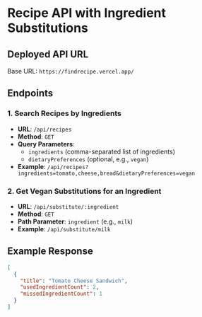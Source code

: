 # Recipe API with Ingredient Substitutions

## Deployed API URL
Base URL: `https://findrecipe.vercel.app/`

## Endpoints
### 1. Search Recipes by Ingredients
- **URL**: `/api/recipes`
- **Method**: `GET`
- **Query Parameters**:
  - `ingredients` (comma-separated list of ingredients)
  - `dietaryPreferences` (optional, e.g., `vegan`)
- **Example**: `/api/recipes?ingredients=tomato,cheese,bread&dietaryPreferences=vegan`
  
### 2. Get Vegan Substitutions for an Ingredient
- **URL**: `/api/substitute/:ingredient`
- **Method**: `GET`
- **Path Parameter**: `ingredient` (e.g., `milk`)
- **Example**: `/api/substitute/milk`

## Example Response
```json
[
  {
    "title": "Tomato Cheese Sandwich",
    "usedIngredientCount": 2,
    "missedIngredientCount": 1
  }
]
